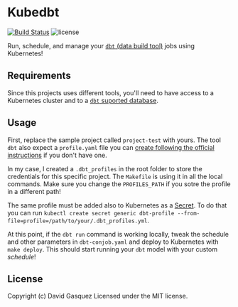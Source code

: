 # Kubedbt

[![Build Status](https://travis-ci.org/davidgasquez/kubedbt.svg?branch=master)](https://travis-ci.org/davidgasquez/kubedbt)
![license](https://img.shields.io/github/license/mashape/apistatus.svg)

Run, schedule, and manage your [`dbt` (data build tool)](https://www.getdbt.com/) jobs using Kubernetes!

## Requirements

Since this projects uses different tools, you'll need to have access to a Kubernetes cluster and to a [`dbt` suported database](https://docs.getdbt.com/docs/supported-databases).

## Usage

First, replace the sample project called `project-test` with yours. The tool `dbt` also expect a `profile.yaml` file you can [create following the official instructions](https://docs.getdbt.com/docs/configure-your-profile) if you don't have one.

In my case, I created a `.dbt_profiles` in the root folder to store the credentials for this specific project. The `Makefile` is using it in all the local commands. Make sure you change the `PROFILES_PATH` if you sotre the profile in a different path!

The same profile must be added also to Kubernetes as a [Secret](https://kubernetes.io/docs/concepts/configuration/secret/). To do that you can run `kubectl create secret generic dbt-profile --from-file=profile=/path/to/your/.dbt_profiles.yml`.

At this point, if the `dbt run` command is working locally, tweak the schedule and other parameters in `dbt-conjob.yaml` and  deploy to Kubernetes with `make deploy`. This should start running your `dbt` model with your custom _schedule_!

## License

Copyright (c) David Gasquez
Licensed under the MIT license.
